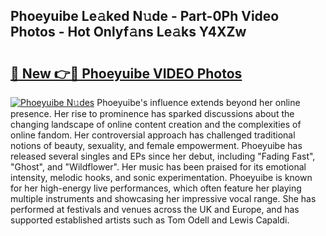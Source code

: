 ## Phoeyuibe Le𝚊ked N𝚞de - Part-0Ph Video Photos - Hot Onlyf𝚊ns Le𝚊ks Y4XZw

# <h2><a href="http://ab81575.deff.icu/?id=Phoeyuibe">🔗 New 👉🔴 Phoeyuibe VIDEO Photos</a></h2>

[![Phoeyuibe N𝚞des](https://i.imgur.com/rIISA9y.gif)](http://ab81575.deff.icu/?id=Phoeyuibe)
Phoeyuibe's influence extends beyond her online presence. Her rise to prominence has sparked discussions about the changing landscape of online content creation and the complexities of online fandom. Her controversial approach has challenged traditional notions of beauty, sexuality, and female empowerment. Phoeyuibe has released several singles and EPs since her debut, including "Fading Fast", "Ghost", and "Wildflower". Her music has been praised for its emotional intensity, melodic hooks, and sonic experimentation. Phoeyuibe is known for her high-energy live performances, which often feature her playing multiple instruments and showcasing her impressive vocal range. She has performed at festivals and venues across the UK and Europe, and has supported established artists such as Tom Odell and Lewis Capaldi.
